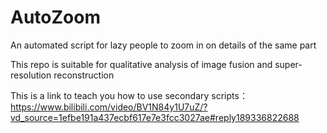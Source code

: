 # AutoZoom
An automated script for lazy people to zoom in on details of the same part     


This repo is suitable for qualitative analysis of image fusion and super-resolution reconstruction

This is a link to teach you how to use secondary scripts：  
https://www.bilibili.com/video/BV1N84y1U7uZ/?vd_source=1efbe191a437ecbf617e7e3fcc3027ae#reply189336822688
